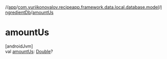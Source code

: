 //[app](../../../index.md)/[com.yuriikonovalov.recipeapp.framework.data.local.database.model](../index.md)/[IngredientDb](index.md)/[amountUs](amount-us.md)

# amountUs

[androidJvm]\
val [amountUs](amount-us.md): [Double](https://kotlinlang.org/api/latest/jvm/stdlib/kotlin/-double/index.html)?

